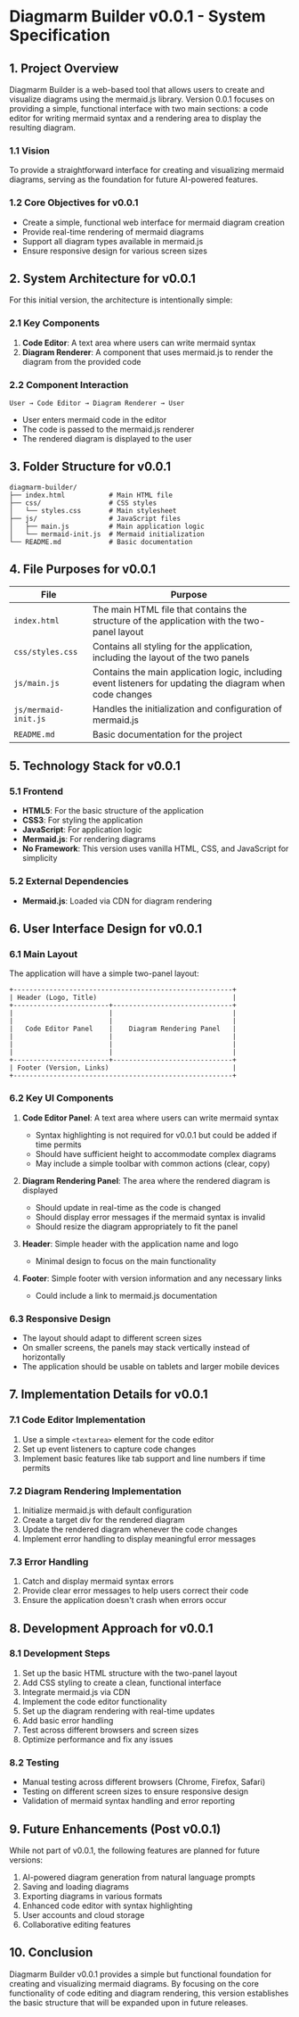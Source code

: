 # Diagmarm Builder v0.0.1 - System Specification

## 1. Project Overview

Diagmarm Builder is a web-based tool that allows users to create and visualize diagrams using the mermaid.js library. Version 0.0.1 focuses on providing a simple, functional interface with two main sections: a code editor for writing mermaid syntax and a rendering area to display the resulting diagram.

### 1.1 Vision

To provide a straightforward interface for creating and visualizing mermaid diagrams, serving as the foundation for future AI-powered features.

### 1.2 Core Objectives for v0.0.1

- Create a simple, functional web interface for mermaid diagram creation
- Provide real-time rendering of mermaid diagrams
- Support all diagram types available in mermaid.js
- Ensure responsive design for various screen sizes

## 2. System Architecture for v0.0.1

For this initial version, the architecture is intentionally simple:

### 2.1 Key Components

1. **Code Editor**: A text area where users can write mermaid syntax
2. **Diagram Renderer**: A component that uses mermaid.js to render the diagram from the provided code

### 2.2 Component Interaction

```
User → Code Editor → Diagram Renderer → User
```

- User enters mermaid code in the editor
- The code is passed to the mermaid.js renderer
- The rendered diagram is displayed to the user

## 3. Folder Structure for v0.0.1

```
diagmarm-builder/
├── index.html           # Main HTML file
├── css/                 # CSS styles
│   └── styles.css       # Main stylesheet
├── js/                  # JavaScript files
│   ├── main.js          # Main application logic
│   └── mermaid-init.js  # Mermaid initialization
└── README.md            # Basic documentation
```

## 4. File Purposes for v0.0.1

| File | Purpose |
|------|---------|
| `index.html` | The main HTML file that contains the structure of the application with the two-panel layout |
| `css/styles.css` | Contains all styling for the application, including the layout of the two panels |
| `js/main.js` | Contains the main application logic, including event listeners for updating the diagram when code changes |
| `js/mermaid-init.js` | Handles the initialization and configuration of mermaid.js |
| `README.md` | Basic documentation for the project |

## 5. Technology Stack for v0.0.1

### 5.1 Frontend

- **HTML5**: For the basic structure of the application
- **CSS3**: For styling the application
- **JavaScript**: For application logic
- **Mermaid.js**: For rendering diagrams
- **No Framework**: This version uses vanilla HTML, CSS, and JavaScript for simplicity

### 5.2 External Dependencies

- **Mermaid.js**: Loaded via CDN for diagram rendering

## 6. User Interface Design for v0.0.1

### 6.1 Main Layout

The application will have a simple two-panel layout:

```
+-------------------------------------------------------+
| Header (Logo, Title)                                  |
+------------------------+------------------------------+
|                        |                              |
|                        |                              |
|   Code Editor Panel    |    Diagram Rendering Panel   |
|                        |                              |
|                        |                              |
|                        |                              |
+------------------------+------------------------------+
| Footer (Version, Links)                               |
+-------------------------------------------------------+
```

### 6.2 Key UI Components

1. **Code Editor Panel**: A text area where users can write mermaid syntax
   - Syntax highlighting is not required for v0.0.1 but could be added if time permits
   - Should have sufficient height to accommodate complex diagrams
   - May include a simple toolbar with common actions (clear, copy)

2. **Diagram Rendering Panel**: The area where the rendered diagram is displayed
   - Should update in real-time as the code is changed
   - Should display error messages if the mermaid syntax is invalid
   - Should resize the diagram appropriately to fit the panel

3. **Header**: Simple header with the application name and logo
   - Minimal design to focus on the main functionality

4. **Footer**: Simple footer with version information and any necessary links
   - Could include a link to mermaid.js documentation

### 6.3 Responsive Design

- The layout should adapt to different screen sizes
- On smaller screens, the panels may stack vertically instead of horizontally
- The application should be usable on tablets and larger mobile devices

## 7. Implementation Details for v0.0.1

### 7.1 Code Editor Implementation

1. Use a simple `<textarea>` element for the code editor
2. Set up event listeners to capture code changes
3. Implement basic features like tab support and line numbers if time permits

### 7.2 Diagram Rendering Implementation

1. Initialize mermaid.js with default configuration
2. Create a target div for the rendered diagram
3. Update the rendered diagram whenever the code changes
4. Implement error handling to display meaningful error messages

### 7.3 Error Handling

1. Catch and display mermaid syntax errors
2. Provide clear error messages to help users correct their code
3. Ensure the application doesn't crash when errors occur

## 8. Development Approach for v0.0.1

### 8.1 Development Steps

1. Set up the basic HTML structure with the two-panel layout
2. Add CSS styling to create a clean, functional interface
3. Integrate mermaid.js via CDN
4. Implement the code editor functionality
5. Set up the diagram rendering with real-time updates
6. Add basic error handling
7. Test across different browsers and screen sizes
8. Optimize performance and fix any issues

### 8.2 Testing

- Manual testing across different browsers (Chrome, Firefox, Safari)
- Testing on different screen sizes to ensure responsive design
- Validation of mermaid syntax handling and error reporting

## 9. Future Enhancements (Post v0.0.1)

While not part of v0.0.1, the following features are planned for future versions:

1. AI-powered diagram generation from natural language prompts
2. Saving and loading diagrams
3. Exporting diagrams in various formats
4. Enhanced code editor with syntax highlighting
5. User accounts and cloud storage
6. Collaborative editing features

## 10. Conclusion

Diagmarm Builder v0.0.1 provides a simple but functional foundation for creating and visualizing mermaid diagrams. By focusing on the core functionality of code editing and diagram rendering, this version establishes the basic structure that will be expanded upon in future releases.
